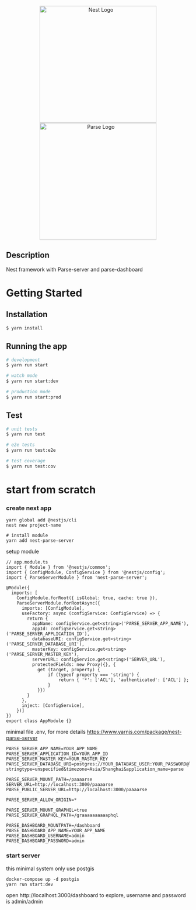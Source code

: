 <p align="center">
  <a href="http://nestjs.com/" target="blank"><img src="https://nestjs.com/img/logo_text.svg" width="320" alt="Nest Logo" /></a>
  <a href="http://parseplatform.org" target="blank"><img src="https://parseplatform.org/img/logo.svg" width="320" alt="Parse Logo" /></a>
</p>


## Description

Nest framework with Parse-server and parse-dashboard

# Getting Started

## Installation

```bash
$ yarn install
```

## Running the app

```bash
# development
$ yarn run start

# watch mode
$ yarn run start:dev

# production mode
$ yarn run start:prod
```

## Test

```bash
# unit tests
$ yarn run test

# e2e tests
$ yarn run test:e2e

# test coverage
$ yarn run test:cov
```

# start from scratch

### create next app

```
yarn global add @nestjs/cli
nest new project-name

# install module
yarn add nest-parse-server
```

setup module

```
// app.module.ts
import { Module } from '@nestjs/common';
import { ConfigModule, ConfigService } from '@nestjs/config';
import { ParseServerModule } from 'nest-parse-server';

@Module({
  imports: [
    ConfigModule.forRoot({ isGlobal: true, cache: true }),
    ParseServerModule.forRootAsync({
      imports: [ConfigModule],
      useFactory: async (configService: ConfigService) => {
        return {
          appName: configService.get<string>('PARSE_SERVER_APP_NAME'),
          appId: configService.get<string>('PARSE_SERVER_APPLICATION_ID'),
          databaseURI: configService.get<string>('PARSE_SERVER_DATABASE_URI'),
          masterKey: configService.get<string>('PARSE_SERVER_MASTER_KEY'),
          serverURL: configService.get<string>('SERVER_URL'),
          protectedFields: new Proxy({}, {
            get (target, property) {
                if (typeof property === 'string') {
                    return { '*': ['ACL'], 'authenticated': ['ACL'] };
                }
            }})
        }
      },
      inject: [ConfigService],
    })]
})
export class AppModule {}
```

minimal file .env, for more details https://www.yarnjs.com/package/nest-parse-server
```
PARSE_SERVER_APP_NAME=YOUR_APP_NAME
PARSE_SERVER_APPLICATION_ID=YOUR_APP_ID
PARSE_SERVER_MASTER_KEY=YOUR_MASTER_KEY
PARSE_SERVER_DATABASE_URI=postgres://YOUR_DATABASE_USER:YOUR_PASSWORD@localhost:5432/YOUR_DATABASE?stringtype=unspecified&timezone=Asia/Shanghai&application_name=parse

PARSE_SERVER_MOUNT_PATH=/paaaarse
SERVER_URL=http://localhost:3000/paaaarse
PARSE_PUBLIC_SERVER_URL=http://localhost:3000/paaaarse

PARSE_SERVER_ALLOW_ORIGIN=*

PARSE_SERVER_MOUNT_GRAPHQL=true
PARSE_SERVER_GRAPHQL_PATH=/graaaaaaaaaaphql

PARSE_DASHBOARD_MOUNTPATH=/dashboard
PARSE_DASHBOARD_APP_NAME=YOUR_APP_NAME
PARSE_DASHBOARD_USERNAME=admin
PARSE_DASHBOARD_PASSWORD=admin
```

### start server

this minimal system only use postgis

```
docker-compose up -d postgis
yarn run start:dev
```

open http://localhost:3000/dashboard to explore, username and password is admin/admin

